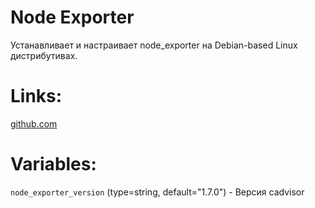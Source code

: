 # Node Exporter

Устанавливает и настраивает node_exporter на Debian-based Linux дистрибутивах.

# Links:
[github.com](https://github.com/prometheus/node_exporter)

# Variables:
`node_exporter_version` (type=string, default="1.7.0") - Версия cadvisor